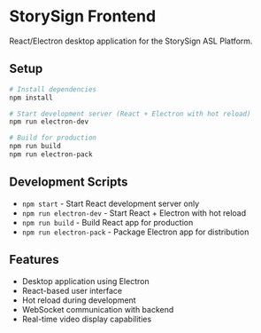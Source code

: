 # StorySign Frontend

React/Electron desktop application for the StorySign ASL Platform.

## Setup

```bash
# Install dependencies
npm install

# Start development server (React + Electron with hot reload)
npm run electron-dev

# Build for production
npm run build
npm run electron-pack
```

## Development Scripts

- `npm start` - Start React development server only
- `npm run electron-dev` - Start React + Electron with hot reload
- `npm run build` - Build React app for production
- `npm run electron-pack` - Package Electron app for distribution

## Features

- Desktop application using Electron
- React-based user interface
- Hot reload during development
- WebSocket communication with backend
- Real-time video display capabilities
